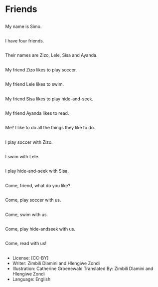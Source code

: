 # Friends

##
My name is Simo.

##
I have four friends.

##
Their names are Zizo,
Lele, Sisa and Ayanda.

##
My friend Zizo likes to
play soccer.

##
My friend Lele likes to
swim.

##
My friend Sisa likes to
play hide-and-seek.

##
My friend Ayanda likes
to read.

##
Me?
I like to do all the things
they like to do.

##
I play soccer with Zizo.

##
I swim with Lele.

##
I play hide-and-seek
with Sisa.

##
Come, friend, what do
you like?

##
Come, play soccer with
us.

##
Come, swim with us.

##
Come, play hide-andseek with us.

##
Come, read with us!

##
* License: [CC-BY]
* Writer: Zimbili Dlamini and Hlengiwe Zondi
* Illustration: Catherine Groenewald
Translated By: Zimbili Dlamini and Hlengiwe Zondi
* Language: English
